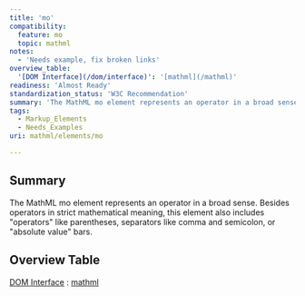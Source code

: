 ```yaml
---
title: 'mo'
compatibility:
  feature: mo
  topic: mathml
notes:
  - 'Needs example, fix broken links'
overview_table:
  '[DOM Interface](/dom/interface)': '[mathml](/mathml)'
readiness: 'Almost Ready'
standardization_status: 'W3C Recommendation'
summary: 'The MathML mo element represents an operator in a broad sense. Besides operators in strict mathematical meaning, this element also includes &quot;operators&quot; like parentheses, separators like comma and semicolon, or &quot;absolute value&quot; bars.'
tags:
  - Markup_Elements
  - Needs_Examples
uri: mathml/elements/mo

---
```

## Summary

The MathML mo element represents an operator in a broad sense. Besides operators in strict mathematical meaning, this element also includes &quot;operators&quot; like parentheses, separators like comma and semicolon, or &quot;absolute value&quot; bars.

## Overview Table

[DOM Interface](/dom/interface)
:   [mathml](/mathml)


